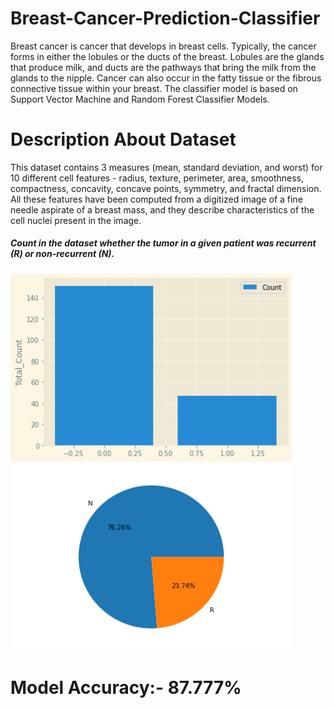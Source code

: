# Breast-Cancer-Prediction-Classifier

Breast cancer is cancer that develops in breast cells. Typically, the cancer forms in either the lobules or the ducts of the breast. Lobules are the glands that produce milk, and ducts are the pathways that bring the milk from the glands to the nipple. Cancer can also occur in the fatty tissue or the fibrous connective tissue within your breast. The classifier model is based on Support Vector Machine and Random Forest Classifier Models.

# Description About Dataset

This dataset contains 3 measures (mean, standard deviation, and worst) for 10 different cell features -
radius, texture, perimeter, area, smoothness, compactness, concavity, concave points, symmetry, and
fractal dimension. All these features have been computed from a digitized image of a fine needle
aspirate of a breast mass, and they describe characteristics of the cell nuclei present in the image.

<h5>Count in the dataset whether the tumor in a given patient was recurrent (R) or non-recurrent (N).<h5>
<img src ="img/Count_N&R.png" height="300" width="450">
<img src ="img/pie.png" height="300" width="450">

# Model Accuracy:- 87.777%



